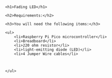 <html>

<head>
</head>

<body>

	<h1>Fading LED</h1>
	
	<h2>Requirements:</h2>
	
	<h3>You will need the following items:</h3>
	
	<ul>
		<li>Raspberry Pi Pico microcontroller</li>
		<li>Breadboard</li>
		<li>220 ohm resistor</li>
		<li>light-emitting diode (LED)</li>
		<li>4 Jumper Wire cables</li>
		


	</ul>


</body>

</html>